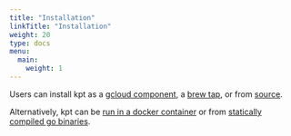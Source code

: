 ```yaml
---
title: "Installation"
linkTitle: "Installation"
weight: 20
type: docs
menu:
  main:
    weight: 1
---
```


Users can install kpt as a [gcloud component](/installation/gcloud/), a 
[brew tap](/installation/homebrew/), or from [source](/installation/source/).

Alternatively, kpt can be [run in a docker container](/installation/docker/) or
from [statically compiled go binaries](/installation/binaries/).